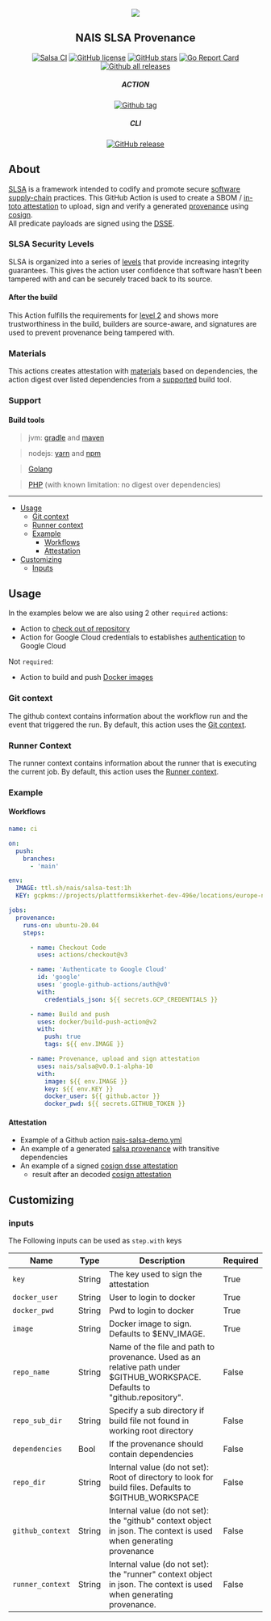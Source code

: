 <br />
<div align="center">
<a href="https://github.com/nais/salsa">
    <img src="https://slsa.dev/images/SLSA-Badge-full-level2.svg"/>
 </a>
    <h2 align="center">NAIS SLSA Provenance</h2>
</div>

<div id="top"></div>

<div align="center">

[![Salsa CI](https://github.com/nais/salsa/actions/workflows/main.yml/badge.svg)](https://github.com/nais/salsa/actions/workflows/main.yml)
[![GitHub license](https://badgen.net/github/license/nais/salsa)](https://github.com/nais/salsa/blob/main/LICENSE)
[![GitHub stars](https://img.shields.io/github/stars/nais/salsa.svg)](https://github.com/nais/salsa/stargazers/)
[![Go Report Card](https://goreportcard.com/badge/github.com/nais/salsa)](https://goreportcard.com/report/github.com/nais/salsa)
[![Github all releases](https://img.shields.io/github/downloads/nais/salsa/total.svg)](https://github.com/nais/salsa/releases/)

<h5 align="center">ACTION
</h5>

[![Github tag](https://badgen.net/github/tag/nais/salsa)](https://github.com/nais/salsa/tags/)

<h5 align="center">CLI
</h5>

[![GitHub release](https://img.shields.io/github/release/nais/salsa.svg)](https://github.com/nais/salsa/releases)

</div>

## About

[SLSA](https://github.com/slsa-framework/slsa) is a framework intended to codify and promote
secure [software supply-chain](https://slsa.dev/) practices. This GitHub Action is used to create a SBOM
/ [in-toto attestation](https://github.com/in-toto/attestation) to upload, sign and verify a
generated [provenance](https://slsa.dev/provenance/v0.2) using [cosign](https://github.com/sigstore/cosign).  
All predicate payloads are signed using the [DSSE](https://github.com/secure-systems-lab/dsse).

### SLSA Security Levels

SLSA is organized into a series of [levels](https://slsa.dev/spec/v0.1/levels) that provide increasing integrity
guarantees. This gives the action user confidence that software hasn’t been tampered with and can be securely traced
back to its source.

#### After the build

This Action fulfills the requirements for [level 2](https://slsa.dev/spec/v0.1/index) and shows more trustworthiness in
the build, builders are source-aware, and signatures are used to prevent provenance being tampered with.

### Materials

This actions creates attestation with [materials](https://slsa.dev/provenance/v0.2#example) based on dependencies, the
action digest over listed dependencies from a [supported](#support) build tool.

### Support

#### Build tools

> jvm: [gradle](https://gradle.org/) and [maven](https://maven.apache.org/)

> nodejs: [yarn](https://yarnpkg.com/) and [npm](https://www.npmjs.com/)

> [Golang](https://go.dev/)

> [PHP](https://www.php.net/) (with known limitation: no digest over dependencies)

___

* [Usage](#usage)
    * [Git context](#git-context)
    * [Runner context](#runner-context)
    * [Example](#example)
        * [Workflows](#workflows)
        * [Attestation](#attestation)
* [Customizing](#customizing)
    * [Inputs](#inputs)

## Usage

In the examples below we are also using 2 other `required` actions:

* Action to [check out of repository](https://github.com/actions/checkout)
* Action for Google Cloud credentials to establishes [authentication](https://github.com/google-github-actions/auth) to
  Google Cloud

Not `required`:

* Action to build and push [Docker images](https://github.com/docker/build-push-action)

### Git context

The github context contains information about the workflow run and the event that triggered the run. By default, this
action uses the [Git context](https://docs.github.com/en/actions/learn-github-actions/contexts#github-context).

### Runner Context

The runner context contains information about the runner that is executing the current job. By default, this action uses
the [Runner context](https://docs.github.com/en/actions/learn-github-actions/contexts#runner-context).

### Example

#### Workflows

```yaml
name: ci

on:
  push:
    branches:
      - 'main'

env:
  IMAGE: ttl.sh/nais/salsa-test:1h
  KEY: gcpkms://projects/plattformsikkerhet-dev-496e/locations/europe-north1/keyRings/cosign/cryptoKeys/cosign-test/versions/1

jobs:
  provenance:
    runs-on: ubuntu-20.04
    steps:

      - name: Checkout Code
        uses: actions/checkout@v3

      - name: 'Authenticate to Google Cloud'
        id: 'google'
        uses: 'google-github-actions/auth@v0'
        with:
          credentials_json: ${{ secrets.GCP_CREDENTIALS }}

      - name: Build and push
        uses: docker/build-push-action@v2
        with:
          push: true
          tags: ${{ env.IMAGE }}

      - name: Provenance, upload and sign attestation
        uses: nais/salsa@v0.0.1-alpha-10
        with:
          image: ${{ env.IMAGE }}
          key: ${{ env.KEY }}
          docker_user: ${{ github.actor }}
          docker_pwd: ${{ secrets.GITHUB_TOKEN }}
```

#### Attestation

* Example of a Github action [nais-salsa-demo.yml](.github/workflows/nais-salsa-demo.yml)
* An example of a generated [salsa provenance](pkg/dsse/testdata/salsa.provenance) with transitive dependencies
* An example of a signed [cosign dsse attestation](pkg/dsse/testdata/cosign-dsse-attestation.json)
    * result after an decoded [cosign attestation](pkg/dsse/testdata/cosign-attestation.json)

## Customizing

### inputs

The Following inputs can be used as `step.with` keys

| Name             | Type   | Description                                                                                                                 | Required |
|------------------|--------|-----------------------------------------------------------------------------------------------------------------------------|----------|
| `key`            | String | The key used to sign the attestation                                                                                        | True     |
| `docker_user`    | String | User to login to docker                                                                                                     | True     |
| `docker_pwd`     | String | Pwd to login to docker                                                                                                      | True     |
| `image`          | String | Docker image to sign. Defaults to $ENV_IMAGE.                                                                               | True     |
| `repo_name`      | String | Name of the file and path to provenance. Used as an relative path under $GITHUB_WORKSPACE. Defaults to "github.repository". | False    |
| `repo_sub_dir`   | String | Specify a sub directory if build file not found in working root directory                                                   | False    |
| `dependencies`   | Bool   | If the provenance should contain dependencies                                                                               | False    |
| `repo_dir`       | String | Internal value (do not set): Root of directory to look for build files. Defaults to $GITHUB_WORKSPACE                       | False    |
| `github_context` | String | Internal value (do not set): the "github" context object in json. The context is used when generating provenance            | False    |
| `runner_context` | String | Internal value (do not set): the "runner" context object in json. The context is used when generating provenance.           | False    |
